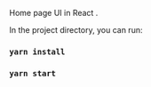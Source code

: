 Home page UI in React .

In the project directory, you can run:
### `yarn install`

### `yarn start`